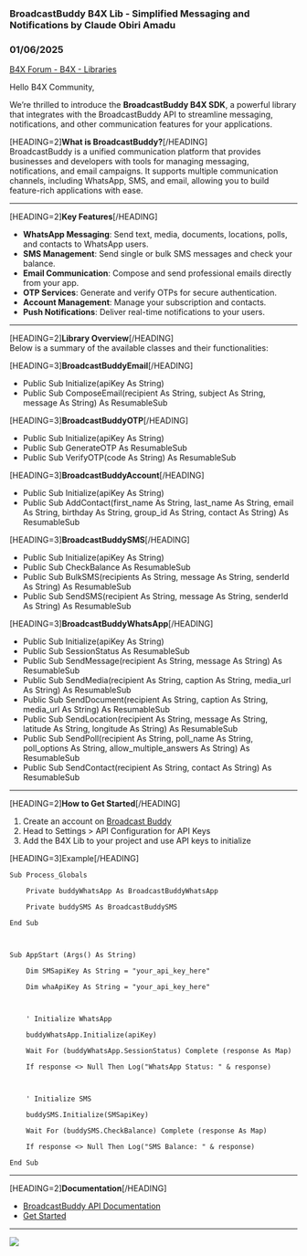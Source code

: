 ###  BroadcastBuddy B4X Lib - Simplified Messaging and Notifications by Claude Obiri Amadu
### 01/06/2025
[B4X Forum - B4X - Libraries](https://www.b4x.com/android/forum/threads/164970/)

Hello B4X Community,  
  
We’re thrilled to introduce the **BroadcastBuddy B4X SDK**, a powerful library that integrates with the BroadcastBuddy API to streamline messaging, notifications, and other communication features for your applications.  
  
[HEADING=2]**What is BroadcastBuddy?**[/HEADING]  
BroadcastBuddy is a unified communication platform that provides businesses and developers with tools for managing messaging, notifications, and email campaigns. It supports multiple communication channels, including WhatsApp, SMS, and email, allowing you to build feature-rich applications with ease.  
  

---

  
  
[HEADING=2]**Key Features**[/HEADING]  

- **WhatsApp Messaging**: Send text, media, documents, locations, polls, and contacts to WhatsApp users.
- **SMS Management**: Send single or bulk SMS messages and check your balance.
- **Email Communication**: Compose and send professional emails directly from your app.
- **OTP Services**: Generate and verify OTPs for secure authentication.
- **Account Management**: Manage your subscription and contacts.
- **Push Notifications**: Deliver real-time notifications to your users.

  

---

  
  
[HEADING=2]**Library Overview**[/HEADING]  
Below is a summary of the available classes and their functionalities:  
  
[HEADING=3]**BroadcastBuddyEmail**[/HEADING]  

- Public Sub Initialize(apiKey As String)
- Public Sub ComposeEmail(recipient As String, subject As String, message As String) As ResumableSub

[HEADING=3]**BroadcastBuddyOTP**[/HEADING]  

- Public Sub Initialize(apiKey As String)
- Public Sub GenerateOTP As ResumableSub
- Public Sub VerifyOTP(code As String) As ResumableSub

[HEADING=3]**BroadcastBuddyAccount**[/HEADING]  

- Public Sub Initialize(apiKey As String)
- Public Sub AddContact(first\_name As String, last\_name As String, email As String, birthday As String, group\_id As String, contact As String) As ResumableSub

[HEADING=3]**BroadcastBuddySMS**[/HEADING]  

- Public Sub Initialize(apiKey As String)
- Public Sub CheckBalance As ResumableSub
- Public Sub BulkSMS(recipients As String, message As String, senderId As String) As ResumableSub
- Public Sub SendSMS(recipient As String, message As String, senderId As String) As ResumableSub

[HEADING=3]**BroadcastBuddyWhatsApp**[/HEADING]  

- Public Sub Initialize(apiKey As String)
- Public Sub SessionStatus As ResumableSub
- Public Sub SendMessage(recipient As String, message As String) As ResumableSub
- Public Sub SendMedia(recipient As String, caption As String, media\_url As String) As ResumableSub
- Public Sub SendDocument(recipient As String, caption As String, media\_url As String) As ResumableSub
- Public Sub SendLocation(recipient As String, message As String, latitude As String, longitude As String) As ResumableSub
- Public Sub SendPoll(recipient As String, poll\_name As String, poll\_options As String, allow\_multiple\_answers As String) As ResumableSub
- Public Sub SendContact(recipient As String, contact As String) As ResumableSub

---

  
  
[HEADING=2]**How to Get Started**[/HEADING]  
  

1. Create an account on [Broadcast Buddy](https://portal.broadcastbuddy.app/register)
2. Head to Settings > API Configuration for API Keys
3. Add the B4X Lib to your project and use API keys to initialize

  
[HEADING=3]Example[/HEADING]  

```B4X
Sub Process_Globals  
  
    Private buddyWhatsApp As BroadcastBuddyWhatsApp  
  
    Private buddySMS As BroadcastBuddySMS  
  
End Sub  
  
  
  
Sub AppStart (Args() As String)  
  
    Dim SMSapiKey As String = "your_api_key_here"  
  
    Dim whaApiKey As String = "your_api_key_here"  
  
  
  
    ' Initialize WhatsApp  
  
    buddyWhatsApp.Initialize(apiKey)  
  
    Wait For (buddyWhatsApp.SessionStatus) Complete (response As Map)  
  
    If response <> Null Then Log("WhatsApp Status: " & response)  
  
  
  
    ' Initialize SMS  
  
    buddySMS.Initialize(SMSapiKey)  
  
    Wait For (buddySMS.CheckBalance) Complete (response As Map)  
  
    If response <> Null Then Log("SMS Balance: " & response)  
  
End Sub
```

  
  
  

---

  
  
[HEADING=2]**Documentation**[/HEADING]  
  

- [BroadcastBuddy API Documentation](https://docs.broadcastbuddy.app)
- [Get Started](https://broadcastbuddy.app)

  

---

  
  
  
![](https://www.b4x.com/android/forum/attachments/160473)